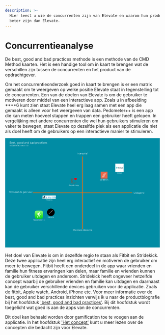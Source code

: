 ```yaml
---
description: >-
  Hier leest u wie de concurrenten zijn van Elevate en waarom hun producten
  beter zijn dan Elevate.
---
```


# Concurrentieanalyse

De best, good and bad practices methode is een methode van de CMD Method kaarten. Het is een handige tool om in kaart te brengen wat de verschillen zijn tussen de concurrenten en het product van de opdrachtgever. 

Om het concurrentieonderzoek goed in kaart te brengen is er een matrix gemaakt om te weergeven op welke positie Elevate staat in tegenstelling tot de concurrenten. Een van de doelen van Elevate is om de gebruiker te motiveren door middel van een interactieve app. Zoals u in afbeelding ****6 kunt zien staat Elevate heel erg laag samen met een app die gemaakt is alleen voor het weergeven van data. Pedometer++ is een app die kan meten hoeveel stappen en trappen een gebruiker heeft gelopen. In vergelijking met andere concurrenten die wel hun gebruikers stimuleren om vaker te bewegen, staat Elevate op dezelfde plek als een applicatie die niet als doel heeft om de gebruikers op een interactieve manier te stimuleren. 

![Afbeelding 6](../.gitbook/assets/best-good-and-bad-practices.png)

Het doel van Elevate is om in dezelfde regio te staan als Fitbit en Stridekick. Deze twee applicatie zijn heel erg interactief en motiveren de gebruiker om meer te bewegen. Fitbit heeft een onderdeel in de app waar vrienden en familie hun fitness ervaringen kan delen, maar familie en vrienden kunnen de gebruiker uitdagen en andersom. Stridekick heeft ongeveer hetzelfde concept waarbij de gebruiker vrienden en familie kan uitdagen en daarnaast kan de gebruiker verschillende devices gebruiken voor de applicatie. Zoals de fitbit, Apple watch, Android, iPhone etc. Voor meer informatie over de best, good and bad practices inzichten verwijs ik u naar de productbiografie bij het hoofdstuk ['best, good and bad practices'](https://s-sontoidjojo.gitbook.io/productbiografie/designbrief/onderzoeksmethodes/best-good-and-bad-practices). Bij dit hoofdstuk wordt toegelicht wat goed is aan de apps van de concurrenten.

Dit doel kan behaald worden door gamification toe te voegen aan de applicatie. In het hoofdstuk ['Het concept'](https://s-sontoidjojo.gitbook.io/designrationale/het-concept) kunt u meer lezen over de concepten die bedacht zijn voor Elevate.

